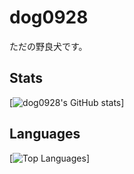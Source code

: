 # dog0928
<p>ただの野良犬です。</p>


## Stats
[![dog0928's GitHub stats](https://github-readme-stats.vercel.app/api?username=dog0928&show_icons=true&theme=dracula&count_private=true)]


## Languages 
[![Top Languages](https://github-readme-stats.vercel.app/api/top-langs/?username=dog0928&layout=compact&hide=css,html,handlebars)]
